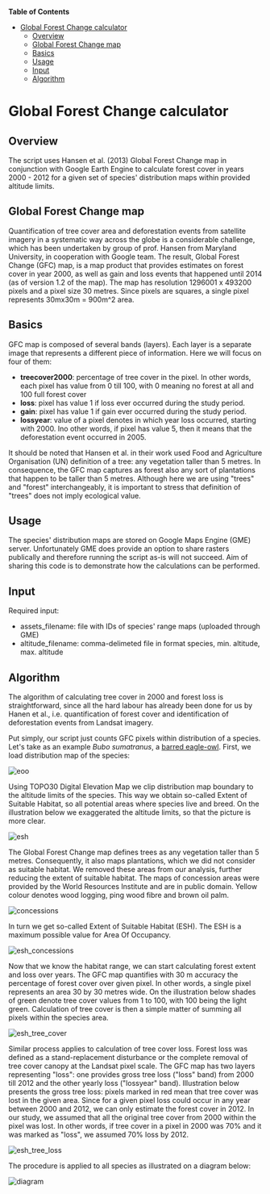 **Table of Contents** 

- [Global Forest Change calculator](#global-forest-change-calculator)
  - [Overview](#overview)
  - [Global Forest Change map](#global-forest-change-map)
  - [Basics](#basics)
  - [Usage](#usage)
  - [Input](#input)
  - [Algorithm](#algorithm)

<!-- END doctoc generated TOC please keep comment here to allow auto update -->

# Global Forest Change calculator

## Overview
The script uses Hansen et al. (2013) Global Forest Change map in conjunction with Google Earth Engine to calculate forest cover in years 2000 - 2012 for a given set of species' distribution maps within provided altitude limits. 

## Global Forest Change map
Quantification of tree cover area and deforestation events from satellite imagery in a systematic way across the globe is a considerable challenge, which has been undertaken by group of prof. Hansen from Maryland University, in cooperation with Google team. The result, Global Forest Change (GFC) map, is a map product that provides estimates on forest cover in year 2000, as well as gain and loss events that happened until 2014 (as of version 1.2 of the map). The map has resolution 1296001 x 493200 pixels and a pixel size 30 metres. Since pixels are squares, a single pixel represents 30mx30m = 900m^2 area. 

## Basics
GFC map is composed of several bands (layers). Each layer is a separate image that represents a different piece of information. Here we will focus on four of them:
* **treecover2000**: percentage of tree cover in the pixel. In other words, each pixel has value from 0 till 100, with 0 meaning no forest at all and 100 full forest cover
* **loss**: pixel has value 1 if loss ever occurred during the study period.
* **gain**: pixel has value 1 if gain ever occurred during the study period.
* **lossyear**: value of a pixel denotes in which year loss occurred, starting with 2000. Ino other words, if pixel has value 5, then it means that the deforestation event occurred in 2005. 

It should be noted that Hansen et al. in their work used Food and Agriculture Organisation (UN) definition of a tree: any vegetation taller than 5 metres. In consequence, the GFC map captures as forest also any sort of plantations that happen to be taller than 5 metres. Although here we are using "trees" and "forest" interchangeably, it is important to stress that definition of "trees" does not imply ecological value. 

## Usage
The species' distribution maps are stored on Google Maps Engine (GME) server. Unfortunately GME does provide an option to share rasters publically and therefore running the script as-is will not succeed. Aim of sharing this code is to demonstrate how the calculations can be performed.

## Input
Required input:
* assets_filename: file with IDs of species' range maps (uploaded through GME)
* altitude_filename: comma-delimeted file in format species, min. altitude, max. altitude

## Algorithm
The algorithm of calculating tree cover in 2000 and forest loss is straightforward, since all the hard labour has already been done for us by Hanen et al., i.e. quantification of forest cover and identification of deforestation events from Landsat imagery. 

Put simply, our script just counts GFC pixels within distribution of a species. Let's take as an example *Bubo sumatranus*, a [barred eagle-owl](https://en.wikipedia.org/wiki/Barred_eagle-owl). First, we load distribution map of the species:

![eoo](images/eoo.jpg)

Using TOPO30 Digital Elevation Map we clip distribution map boundary to the altitude limits of the species. This way we obtain so-called Extent of Suitable Habitat, so all potential areas where species live and breed. On the illustration below we exaggerated the altitude limits, so that the picture is more clear.

![esh](images/esh.jpg)

The Global Forest Change map defines trees as any vegetation taller than 5 metres. Consequently, it also maps plantations, which we did not consider as suitable habitat. We removed these areas from our analysis, further reducing the extent of suitable habitat. The maps of concession areas were provided by the World Resources Institute and are in public domain. Yellow colour denotes wood logging, ping wood fibre and brown oil palm.

![concessions](images/concessions.jpg)

In turn we get so-called Extent of Suitable Habitat (ESH). The ESH is a maximum possible value for Area Of Occupancy.

![esh_concessions](images/ESH%20-%20concessions%20removed.jpg)

Now that we know the habitat range, we can start calculating forest extent and loss over years. The GFC map quantifies with 30 m accuracy the percentage of forest cover over given pixel. In other words, a single pixel represents an area 30 by 30 metres wide. On the illustration below shades of green denote tree cover values from 1 to 100, with 100 being the light green. Calculation of tree cover is then a simple matter of summing all pixels within the species area.

![esh_tree_cover](images/esh%20tree%20cover.jpg)

Similar process applies to calculation of tree cover loss. Forest loss was defined as a stand-replacement disturbance or the complete removal of tree cover canopy at the Landsat pixel scale. The GFC map has two layers representing "loss": one provides gross tree loss ("loss" band) from 2000 till 2012 and the other yearly loss ("lossyear" band). Illustration below presents the gross tree loss: pixels marked in red mean that tree cover was lost in the given area. Since for a given pixel loss could occur in any year between 2000 and 2012, we can only estimate the forest cover in 2012. In our study, we assumed that all the original tree cover from 2000 within the pixel was lost. In other words, if tree cover in a pixel in 2000 was 70% and it was marked as "loss", we assumed 70% loss by 2012. 

![esh_tree_loss](images/esh%20tree%20loss.jpg)

The procedure is applied to all species as illustrated on a diagram below:

![diagram](algorithm.png?token=AFPv1fVwT39JenrwQi6h3yTRPbfXMdiQks5WE5piwA%3D%3D)
